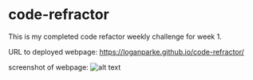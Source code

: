 # code-refractor
This is my completed code refactor weekly challenge for week 1.

URL to deployed webpage: https://loganparke.github.io/code-refractor/

screenshot of webpage: ![alt text](https://github.com/loganparke/code-refractor/assets/images/image.jpg?raw=true)

